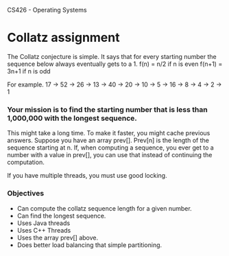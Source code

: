 CS426 - Operating Systems

# Collatz assignment

The Collatz conjecture is simple.  It says that for every starting number
the sequence below always eventually gets to a 1.
    f(n) = n/2 if n is even
    f(n+1) = 3n+1 if n is odd

For example.
  17 -> 52 -> 26 -> 13 -> 40 -> 20 -> 10 -> 5 -> 16 -> 8 -> 4 -> 2 -> 1


### Your mission is to find the starting number that is less than 1,000,000 with the longest sequence.

This might take a long time.  To make it faster, you might cache previous
answers. Suppose you have an array prev[].  Prev[n] is the length of the 
sequence starting at n.  If, when computing a sequence, you ever get to a
number with a value in prev[], you can use that instead of continuing the 
computation.

If you have multiple threads, you must use good locking.

### Objectives

* Can compute the collatz sequence length for a given number.
* Can find the longest sequence.
* Uses Java threads
* Uses C++ Threads
* Uses the array prev[] above.
* Does better load balancing that simple partitioning.